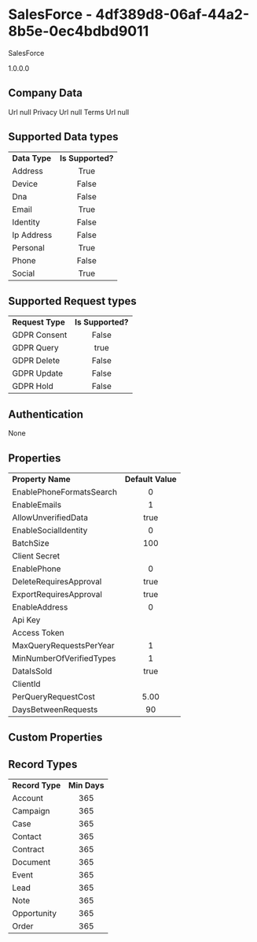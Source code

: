 # SalesForce - 4df389d8-06af-44a2-8b5e-0ec4bdbd9011
SalesForce
1.0.0.0
## Company Data
Url null
Privacy Url null
Terms Url null

##   Supported Data types
|    |            |
| ----------|:-------------:|
| **Data Type** | **Is Supported?** |
|Address | True||BioIdentity | False
|Device | False
|Dna | False
|Email | True
|Identity | False
|Ip Address | False
|Personal | True
|Phone | False
|Social | True

##   Supported Request types
|    |            |
| ----------|:-------------:|
| **Request Type** | **Is Supported?** |
|GDPR Consent | False
|GDPR Query | true
|GDPR Delete | False
|GDPR Update | False
|GDPR Hold | False

##   Authentication
None
##   Properties
|    |            |
| ----------|:-------------:|
| **Property Name** | **Default Value** |
|EnablePhoneFormatsSearch | 0
|EnableEmails | 1
|AllowUnverifiedData | true
|EnableSocialIdentity | 0
|BatchSize | 100
|Client Secret | 
|EnablePhone | 0
|DeleteRequiresApproval | true
|ExportRequiresApproval | true
|EnableAddress | 0
|Api Key | 
|Access Token | 
|MaxQueryRequestsPerYear | 1
|MinNumberOfVerifiedTypes | 1
|DataIsSold | true
|ClientId | 
|PerQueryRequestCost | 5.00
|DaysBetweenRequests | 90

##   Custom Properties


##   Record Types
|    |            |
| ----------|:-------------:|
| **Record Type** | **Min Days** |
|Account|365
|Campaign|365
|Case|365
|Contact|365
|Contract|365
|Document|365
|Event|365
|Lead|365
|Note|365
|Opportunity|365
|Order|365

